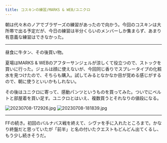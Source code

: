 ```yaml
---
title: コスキンの練習/MARKS & WEB/ユニクロ
---
```


朝は代々木のノアでブラザーズの練習があったので向かう。今回のコスキンは大所帯で出る予定だが、今日の練習は半分くらいのメンバーしか集まらず、あまり有意義な練習はできなかった。

---

昼食に牛タン、その後買い物。

夏場はMARKS & WEBのアフターサンジェルが涼しくて役立つので、ストックを買いに行った。ジェルは顔に使えないが、今回同じ香りでスプレータイプの化粧水を見つけたので、そちらも購入。試してみるとなかなか目が覚める感じがするので、朝に使うといいかもしれない。

その後はユニクロに寄って、感動パンツというものを買ってみた。ついでにベルトと部屋着を買い足す。ユニクロとはいえ、複数買うとそれなりの値段になる。

![20230708-172926.jpg](https://ceshmina-photos.s3.ap-northeast-1.amazonaws.com/medium/202307/20230708-172926.jpg)
![20230708-181839.jpg](https://ceshmina-photos.s3.ap-northeast-1.amazonaws.com/medium/202307/20230708-181839.jpg)

---

FFの続き。初回のバルナバス戦を終えて、シヴァを手に入れたところまで。かなり終盤だと思っていたが「前半」と名の付いたクエストもどんどん出てくるし、もう少し続きそうだ。
